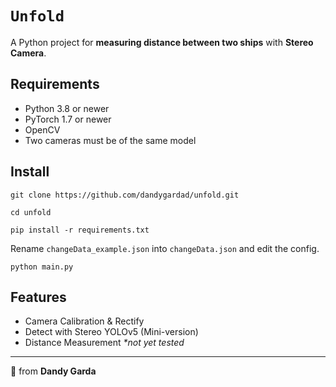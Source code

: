 # ``Unfold``
A Python project for **measuring distance between two ships** with **Stereo Camera**.

## Requirements
- Python 3.8 or newer
- PyTorch 1.7 or newer
- OpenCV
- Two cameras must be of the same model

## Install
```
git clone https://github.com/dandygardad/unfold.git

cd unfold

pip install -r requirements.txt
```

Rename `changeData_example.json` into `changeData.json` and edit the config.

```
python main.py
```

## Features
- Camera Calibration & Rectify
- Detect with Stereo YOLOv5 (Mini-version)
- Distance Measurement *\*not yet tested*

---

🌸 from **Dandy Garda**
